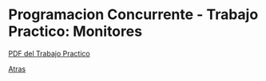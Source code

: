 # Programacion Concurrente - Trabajo Practico: Monitores

[PDF del Trabajo Practico](/ConcurRadixSort.pdf)

[Atras](https://github.com/cassa10/tp_concurrente_monitores)
